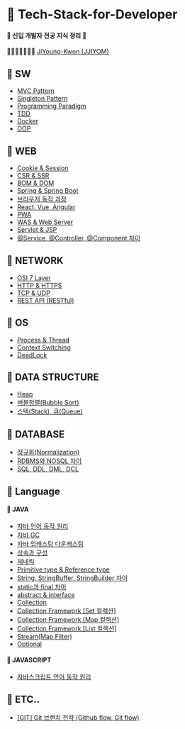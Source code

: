 # :notebook: Tech-Stack-for-Developer

####  :baby_chick: 신입 개발자 전공 지식 정리​ :baby_chick: 

📕📙📒📗📘📔📓 [JiYoung-Kwon (JJIYOM)](https://github.com/JiYoung-Kwon) 



## :pushpin: SW
* [MVC Pattern](https://github.com/JiYoung-Kwon/Tech-Stack-for-Developer/blob/main/docs/SW/%5BSW%5D%20MVC%20%ED%8C%A8%ED%84%B4.md)
* [Singleton Pattern](https://github.com/JiYoung-Kwon/Tech-Stack-for-Developer/blob/main/docs/SW/%5BSW%5D%20Singleton%20%ED%8C%A8%ED%84%B4.md)
* [Programming Paradigm](https://github.com/JiYoung-Kwon/Tech-Stack-for-Developer/blob/main/docs/SW/%5BSW%5D%20%ED%94%84%EB%A1%9C%EA%B7%B8%EB%9E%98%EB%B0%8D%20%ED%8C%A8%EB%9F%AC%EB%8B%A4%EC%9E%84.md)
* [TDD](https://github.com/JiYoung-Kwon/Tech-Stack-for-Developer/blob/main/docs/SW/%5BSW%5D%20TDD.md)
* [Docker](https://github.com/JiYoung-Kwon/Tech-Stack-for-Developer/blob/main/docs/SW/%5BSW%5D%20Docker.md)
* [OOP](https://github.com/JiYoung-Kwon/Tech-Stack-for-Developer/blob/main/docs/SW/%5BSW%5D%20OOP.md)

## :pushpin: WEB​
* [Cookie & Session](./docs/WEB/%5BWEB%5D%20%EC%BF%A0%ED%82%A4%EC%99%80%20%EC%84%B8%EC%85%98.md)
* [CSR & SSR](./docs/WEB/%5BWEB%5D%20CSR%EA%B3%BC%20SSR%20%EC%B0%A8%EC%9D%B4.md)
* [BOM & DOM](./docs/WEB/%5BWEB%5D%20BOM과%20DOM.md)
* [Spring & Spring Boot](https://github.com/JiYoung-Kwon/Tech-Stack-for-Developer/blob/main/docs/WEB/%5BWEB%5D%20Spring%EA%B3%BC%20Spring%20Boot%20%EC%B0%A8%EC%9D%B4.md)
* [브라우저 동작 과정](./docs/WEB/%5BWEB%5D%20브라우저%20동작%20과정.md)
* [React, Vue, Angular](./docs/WEB/%5BWEB%5D%20리액트,%20뷰,%20앵귤러.md)
* [PWA](./docs/WEB/%5BWEB%5D%20PWA란.md)
* [WAS & Web Server](./docs/WEB/%5BWEB%5D%20WAS와%20Web%20Server.md)
* [Servlet & JSP](./docs/WEB/%5BWEB%5D%20서블릿과%20JSP.md)
* [@Service, @Controller, @Component 차이](./docs/WEB/%5BWEB%5D%20%40Service%2C%20%40Controller%2C%20%40Component%20차이.md)
## :pushpin: NETWORK
* [OSI 7 Layer](https://github.com/JiYoung-Kwon/Tech-Stack-for-Developer/blob/main/docs/NETWORK/%5BNETWORK%5D%20OSI%207%EA%B3%84%EC%B8%B5.md)
* [HTTP & HTTPS](https://github.com/JiYoung-Kwon/Tech-Stack-for-Developer/blob/main/docs/NETWORK/%5BNETWORK%5D%20HTTP%EC%99%80%20HTTPS.md)
* [TCP & UDP](https://github.com/JiYoung-Kwon/Tech-Stack-for-Developer/blob/main/docs/NETWORK/%5BNETWORK%5D%20TCP와%20UDP.md)
* [REST API (RESTful)](https://github.com/JiYoung-Kwon/Tech-Stack-for-Developer/blob/main/docs/NETWORK/%5BNETWORK%5D%20REST%20API%20(RESTful).md)
## :pushpin: OS
* [Process & Thread](./docs/OS/%5BOS%5D%20프로세스와%20쓰레드.md)
* [Context Switching](./docs/OS/%5BOS%5D%20Context%20Switching.md)
* [DeadLock](https://github.com/JiYoung-Kwon/Tech-Stack-for-Developer/blob/main/docs/OS/%5BOS%5D%20%EB%8D%B0%EB%93%9C%EB%9D%BD(DeadLock).md)

## :pushpin: DATA STRUCTURE

* [Heap](./docs/DATA%20STRUCTURE/%5BDATA%20STRUCTURE%5D%20Heap.md)
* [버블정렬(Bubble Sort)](./docs/DATA%20STRUCTURE/%5BDATA%20STRUCTURE%5D%20버블정렬(Bubble%20Sort).md)
* [스택(Stack), 큐(Queue)](./docs/DATA%20STRUCTURE/%5BDATA%20STRUCTURE%5D%20스택(Stack),%20큐(Queue).md)

## :pushpin: DATABASE

* [정규화(Normalization)](./docs/DATABASE/%5BDATABASE%5D%20정규화%20(Normalization).md)
* [RDBMS와 NOSQL 차이](./docs/DATABASE/%5BDATABASE%5D%20RDBMS와%20NoSQL%20차이.md)
* [SQL, DDL, DML, DCL](./docs/DATABASE/%5BDATABASE%5D%20SQL,%20DDL,%20DML,%20DCL.md)

## :pushpin: Language
#### 		:green_book: JAVA
* [자바 언어 동작 원리](https://github.com/JiYoung-Kwon/Tech-Stack-for-Developer/blob/main/docs/JAVA/%5BJAVA%5D%20%EC%9E%90%EB%B0%94%20%EC%96%B8%EC%96%B4%20%EB%8F%99%EC%9E%91%20%EC%9B%90%EB%A6%AC.md)
* [자바 GC](https://github.com/JiYoung-Kwon/Tech-Stack-for-Developer/blob/main/docs/JAVA/%5BJAVA%5D%20자바%20GC.md)
* [자바 업캐스팅 다운캐스팅](https://github.com/JiYoung-Kwon/Tech-Stack-for-Developer/blob/main/docs/JAVA/%5BJAVA%5D%20%EC%9E%90%EB%B0%94%20%EC%97%85%EC%BA%90%EC%8A%A4%ED%8C%85%20%EB%8B%A4%EC%9A%B4%EC%BA%90%EC%8A%A4%ED%8C%85.md)
* [상속과 구성](./docs/JAVA/%5BJAVA%5D%20상속과%20구성.md)
* [제네릭](./docs/JAVA/%5BJAVA%5D%20제네릭.md)
* [Primitive type & Reference type](./docs/JAVA/%5BJAVA%5D%20Primitive%20type%20%26%20Reference%20type.md)
* [String, StringBuffer, StringBuilder 차이](./docs/JAVA/%5BJAVA%5D%20String,%20StringBuffer,%20StringBuilder%20차이.md)
* [static과 final 차이](./docs/JAVA/%5BJAVA%5D%20static과%20final%20차이.md)
* [abstract & interface](./docs/JAVA/%5BJAVA%5D%20abstract와%20interface.md)
* [Collection](./docs/JAVA/%5BJAVA%5D%20Collection.md)
* [Collection Framework [Set 컬렉션]](./docs/JAVA/%5BJAVA%5D%20컬렉션%20프레임워크%20-%20Set%20컬렉션.md)
* [Collection Framework [Map 컬렉션]](./docs/JAVA/%5BJAVA%5D%20컬렉션%20프레임워크%20-%20Map%20컬렉션.md)
* [Collection Framework [List 컬렉션]](./docs/JAVA/%5BJAVA%5D%20컬렉션%20프레임워크%20-%20List%20컬렉션.md)
* [Stream(Map,Filter)](./docs/JAVA/%5BJAVA%5D%20Stream(filter%2Cmap).md)
* [Optional](./docs/JAVA/%5BJAVA%5D%20Optional.md)
#### 		:green_book: JAVASCRIPT
* [자바스크립트 언어 동작 원리](https://github.com/JiYoung-Kwon/Tech-Stack-for-Developer/blob/main/docs/JAVASCRIPT/%5BJAVASCRIPT%5D%20자바스크립트%20언어%20동작%20원리.md)

## :pushpin: ETC..
* [[GIT] Git 브랜치 전략 (Github flow, Git flow)](./docs/ETC/%5BGIT%5D%20Git%20%E1%84%87%E1%85%B3%E1%84%85%E1%85%A2%E1%86%AB%E1%84%8E%E1%85%B5%20%E1%84%8C%E1%85%A5%E1%86%AB%E1%84%85%E1%85%A3%E1%86%A8%20(Github%20flow%2C%20Git%20flow).md)
